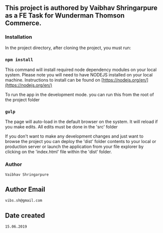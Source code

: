 ## This project is authored by Vaibhav Shringarpure as a FE Task for Wunderman Thomson Commerce.

### Installation

In the project directory, after cloning the project, you must run:

### `npm install`

This command will install required node dependency modules on your local system. Please note you will need to have NODEJS installed on your local machine. Instructions to install can be found on [https://nodejs.org/en/](https://nodejs.org/en/)

To run the app in the development mode. you can run this from the root of the project folder

### `gulp`

The page will auto-load in the default browser on the system. It will reload if you make edits. All edits must be done in the 'src' folder

If you don't want to make any development changes and just want to browse the project you can deploy the 'dist' folder contents to your local or production server or launch the application from your file explorer by clicking on the 'index.html' file within the 'dist' folder. 

### Author

`Vaibhav Shringarpure`

## Author Email

`vibs.sh@gmail.com`

## Date created 

`15.06.2019`
